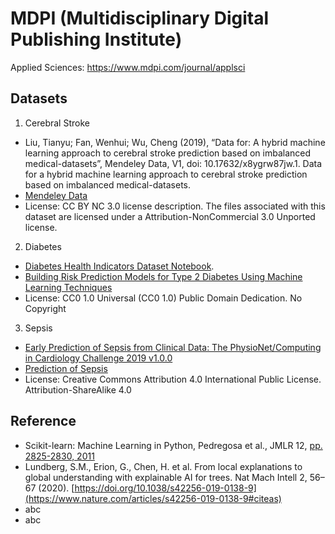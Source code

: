 # MDPI (Multidisciplinary Digital Publishing Institute)

Applied Sciences: https://www.mdpi.com/journal/applsci

## Datasets 

1. Cerebral Stroke 
- Liu, Tianyu; Fan, Wenhui; Wu, Cheng (2019), “Data for: A hybrid machine learning approach to cerebral stroke prediction based on imbalanced medical-datasets”, Mendeley Data, V1, doi: 10.17632/x8ygrw87jw.1. Data for a hybrid machine learning approach to cerebral stroke prediction based on imbalanced medical-datasets. 
- [Mendeley Data](https://data.mendeley.com/datasets/x8ygrw87jw/1)
- License: CC BY NC 3.0 license description. The files associated with this dataset are licensed under a Attribution-NonCommercial 3.0 Unported license.
2. Diabetes
- [Diabetes Health Indicators Dataset Notebook](https://www.kaggle.com/code/alexteboul/diabetes-health-indicators-dataset-notebook/notebook). 
- [Building Risk Prediction Models for Type 2 Diabetes Using Machine Learning Techniques](https://www.cdc.gov/pcd/issues/2019/19_0109.htm)
- License: CC0 1.0 Universal (CC0 1.0) Public Domain Dedication. No Copyright
3. Sepsis
- [Early Prediction of Sepsis from Clinical Data: The PhysioNet/Computing in Cardiology Challenge 2019 v1.0.0](https://physionet.org/content/challenge-2019/1.0.0/)
- [Prediction of Sepsis](https://www.kaggle.com/datasets/salikhussaini49/prediction-of-sepsis?select=Dataset.csv)
- License: Creative Commons Attribution 4.0 International Public License. Attribution-ShareAlike 4.0 

## Reference
- Scikit-learn: Machine Learning in Python, Pedregosa et al., JMLR 12, [pp. 2825-2830, 2011](https://jmlr.csail.mit.edu/papers/v12/pedregosa11a.html)
- Lundberg, S.M., Erion, G., Chen, H. et al. From local explanations to global understanding with explainable AI for trees. Nat Mach Intell 2, 56–67 (2020). [https://doi.org/10.1038/s42256-019-0138-9](https://www.nature.com/articles/s42256-019-0138-9#citeas)
- abc
- abc
